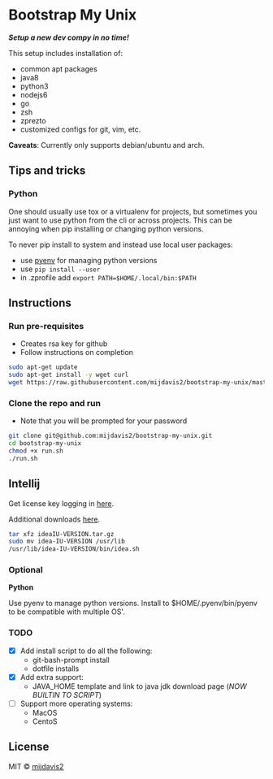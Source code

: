 # Bootstrap My Unix

**_Setup a new dev compy in no time!_**

This setup includes installation of:

- common apt packages
- java8
- python3
- nodejs6
- go
- zsh
- zprezto
- customized configs for git, vim, etc.

**Caveats**: Currently only supports debian/ubuntu and arch.

## Tips and tricks

### Python

One should usually use tox or a virtualenv for projects, but sometimes you just want to use python from the cli or across projects. This can be annoying when pip installing or changing python versions.

To never pip install to system and instead use local user packages:

- use [pyenv](https://github.com/pyenv/pyenv) for managing python versions
- use `pip install --user`
- in .zprofile add `export PATH=$HOME/.local/bin:$PATH`

## Instructions

### Run pre-requisites

- Creates rsa key for github
- Follow instructions on completion

```bash
sudo apt-get update
sudo apt-get install -y wget curl
wget https://raw.githubusercontent.com/mijdavis2/bootstrap-my-unix/master/pre-run.sh | bash
```

### Clone the repo and run

- Note that you will be prompted for your password

```bash
git clone git@github.com:mijdavis2/bootstrap-my-unix.git
cd bootstrap-my-unix
chmod +x run.sh
./run.sh
```

## Intellij

Get license key logging in [here](https://account.jetbrains.com/licenses/assets).

Additional downloads [here](https://confluence.jetbrains.com/display/IntelliJIDEA/Previous+IntelliJ+IDEA+Releases).

```bash
tar xfz ideaIU-VERSION.tar.gz
sudo mv idea-IU-VERSION /usr/lib
/usr/lib/idea-IU-VERSION/bin/idea.sh
```

### Optional

**Python**

Use pyenv to manage python versions.
Install to $HOME/.pyenv/bin/pyenv to be compatible with multiple OS'.

### TODO

- [x] Add install script to do all the following:
  - git-bash-prompt install
  - dotfile installs
- [x] Add extra support:
  - JAVA_HOME template and link to java jdk download page
    (_NOW BUILTIN TO SCRIPT_)
- [ ] Support more operating systems:
  - MacOS
  - CentoS

## License

MIT © [mijdavis2](http://mdavis.io)

